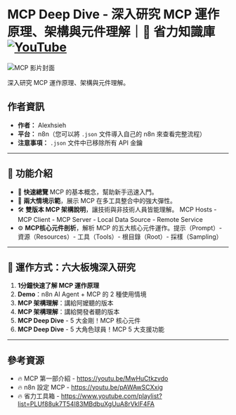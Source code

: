 # MCP Deep Dive - 深入研究 MCP 運作原理、架構與元件理解｜🧠 省力知識庫[![YouTube](https://img.shields.io/badge/Watch%20on-YouTube-red?logo=youtube)](https://youtu.be/6aOw26BVy4M)

![MCP 影片封面](https://github.com/qwedsazxc78/ai-automation-n8n/blob/main/n8n/11-mcp-deep-dive/cover.png?raw=true)

深入研究 MCP 運作原理、架構與元件理解。

## 作者資訊

* **作者：** Alexhsieh
* **平台：** n8n（您可以將 `.json` 文件導入自己的 n8n 來查看完整流程）
* **注意事項：** `.json` 文件中已移除所有 API 金鑰

---

## 📌 功能介紹

* 🚀 **快速總覽** MCP 的基本概念，幫助新手迅速入門。
* 👥 **兩大情境示範**，展示 MCP 在多工具整合中的強大彈性。
* 🛠 **雙版本 MCP 架構說明**，讓技術與非技術人員皆能理解。 MCP Hosts - MCP Client - MCP Server - Local Data Source - Remote Service
* ⚙️ **MCP核心元件剖析**，解析 MCP 的五大核心元件運作。提示（Prompt）- 資源（Resources）-  工具（Tools）-  根目錄（Root）- 採樣（Sampling）

---

## 🔧 運作方式：六大板塊深入研究

1. **1分鐘快速了解 MCP 運作原理**
2. **Demo**：n8n AI Agent + MCP 的 2 種使用情境
3. **MCP 架構理解**：講給阿嬤聽的版本
4. **MCP 架構理解**：講給開發者聽的版本
5. **MCP Deep Dive** - 5 大金剛！MCP 核心元件
6. **MCP Deep Dive** - 5 大角色球員！MCP 5 大支援功能

---

## 參考資源

* 🔥 MCP 第一部介紹 - https://youtu.be/MwHuCtkzvdo
* 🔥 n8n 設定 MCP - https://youtu.be/pAWAwSCXxig
* 🔥 省力工具箱 - https://www.youtube.com/playlist?list=PLUf88uk7T54I83MBdbuXgUuA8rVklF4FA
